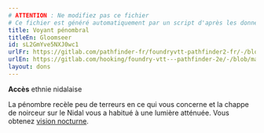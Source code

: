 ```yaml
---
# ATTENTION : Ne modifiez pas ce fichier
# Ce fichier est généré automatiquement par un script d'après les données du module Foundry VTT officiel et de sa traduction
title: Voyant pénombral
titleEn: Gloomseer
id: sL2GmYve5NXJ0wc1
urlFr: https://gitlab.com/pathfinder-fr/foundryvtt-pathfinder2-fr/-/blob/master/data/feats/sL2GmYve5NXJ0wc1.htm
urlEn: https://gitlab.com/hooking/foundry-vtt---pathfinder-2e/-/blob/master/packs/data/feats.db/gloomseer.json
layout: dons
---
```

**Accès** ethnie nidalaise

La pénombre recèle peu de terreurs en ce qui vous concerne et la chappe de noirceur sur le Nidal vous a habitué à une lumière atténuée. Vous obtenez  [vision nocturne](../capacités-monstres/vision-nocturne.md).
